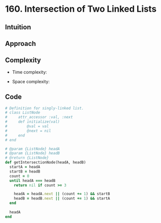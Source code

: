 # 160. Intersection of Two Linked Lists

## Intuition

## Approach
<!-- Describe your approach to solving the problem. -->

## Complexity

- Time complexity:
<!-- Add your time complexity here, e.g. $$O(n)$$ -->

- Space complexity:
<!-- Add your space complexity here, e.g. $$O(n)$$ -->

## Code

```ruby
# Definition for singly-linked list.
# class ListNode
#     attr_accessor :val, :next
#     def initialize(val)
#         @val = val
#         @next = nil
#     end
# end

# @param {ListNode} headA
# @param {ListNode} headB
# @return {ListNode}
def getIntersectionNode(headA, headB)
  startA = headA
  startB = headB
  count = 0
  until headA === headB
    return nil if count >= 3

    headA = headA.next || (count += 1) && startB
    headB = headB.next || (count += 1) && startA
  end
  
  headA
end
```
